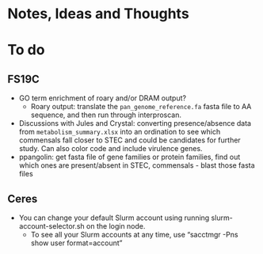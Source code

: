 # Notes, Ideas and Thoughts

# To do
## FS19C
* GO term enrichment of roary and/or DRAM output?
  * Roary output: translate the `pan_genome_reference.fa` fasta file to AA sequence, and then run through interproscan.
* Discussions with Jules and Crystal: converting presence/absence data from `metabolism_summary.xlsx` into an ordination to see which commensals fall closer to STEC and could be candidates for further study. Can also color code and include virulence genes.
* ppangolin: get fasta file of gene families or protein families, find out which ones are present/absent in STEC, commensals - blast those fasta files


## Ceres
* You can change your default Slurm account using running slurm-account-selector.sh on the login node.
  * To see all your Slurm accounts at any time, use “sacctmgr -Pns show user format=account”
